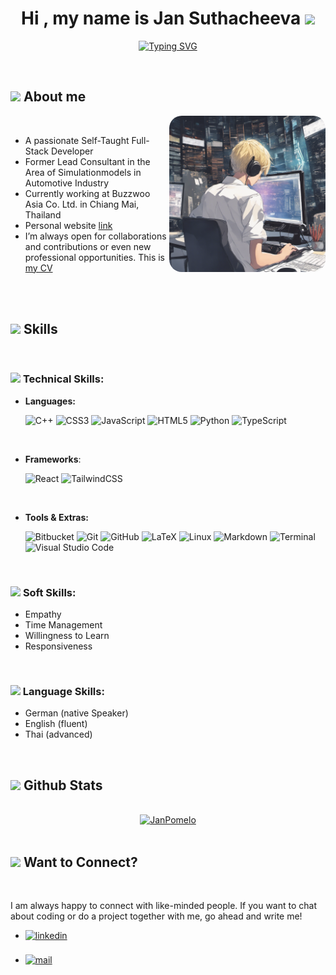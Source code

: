 <h1 align="center"><b>Hi , my name is Jan Suthacheeva </b><img src="https://media.giphy.com/media/hvRJCLFzcasrR4ia7z/giphy.gif" width="35"></h1>
<!--  -->
<p align="center">
<a href="https://git.io/typing-svg"><img src="https://readme-typing-svg.demolab.com?font=Fira+Code&duration=3000&pause=1000&center=true&vCenter=true&random=false&width=435&lines=Self-Taught+Full-Stack-Developer...;Bachelor+of+Engineering...;Former+Lead+Consultant...;Motorsport+Enthusiast...;Lifelong+Learning+%3C3" alt="Typing SVG" /></a>
</p>


<br>
	
## <img src="https://media3.giphy.com/media/QsCxLxfVPtGA8JWMen/giphy.webp?cid=b03b009duwt70ccxtrlvhtofypif8na4motdbb83gw3tkt9p&ep=v1_gifs_gifId&rid=giphy.webp&ct=s" height="20"/><b> About me </b>

<picture> <img align="right" style='border-radius: 20px' src="https://raw.githubusercontent.com/JanPomelo/janpomelo/main/coding.png" width = 250px></picture>

<br>

- A passionate Self-Taught Full-Stack Developer
- Former Lead Consultant in the Area of Simulationmodels in Automotive Industry
- Currently working at Buzzwoo Asia Co. Ltd. in Chiang Mai, Thailand
- Personal website [link](https://www.janpomelo.com)
- I’m always open for collaborations and contributions or even new professional opportunities. This is [my CV](CV-Jan-Steikowski.pdf)

<br><br>

## <img src="https://media4.giphy.com/media/QssGEmpkyEOhBCb7e1/giphy.webp?cid=b03b009dd7vjcyqacv20wv1bd6esw7vsmqy4hivoijuls7tx&ep=v1_gifs_gifId&rid=giphy.webp&ct=s" height ="20"><b> Skills </b>
<br>
<p align="center">
  
### <img src="https://media4.giphy.com/media/VJ65NK5synjTaL4D0I/giphy.webp?cid=b03b009d9s8t7jn004cbybeu2av3fzsq3qh6mpz5v5pwp039&ep=v1_gifs_gifId&rid=giphy.webp&ct=s" height ="20"> <b> Technical Skills: </b>

- **Languages:**

    ![C++](https://img.shields.io/badge/c++-%2300599C.svg?style=for-the-badge&logo=c%2B%2B&logoColor=white)
    ![CSS3](https://img.shields.io/badge/css3-%231572B6.svg?style=for-the-badge&logo=css3&logoColor=white)
    ![JavaScript](https://img.shields.io/badge/javascript-%23323330.svg?style=for-the-badge&logo=javascript&logoColor=%23F7DF1E)
    ![HTML5](https://img.shields.io/badge/html5-%23E34F26.svg?style=for-the-badge&logo=html5&logoColor=white)
    ![Python](https://img.shields.io/badge/python-3670A0?style=for-the-badge&logo=python&logoColor=ffdd54)
    ![TypeScript](https://img.shields.io/badge/typescript-%23007ACC.svg?style=for-the-badge&logo=typescript&logoColor=white)

<br>   
    
- **Frameworks**:

   ![React](https://img.shields.io/badge/react-%2320232a.svg?style=for-the-badge&logo=react&logoColor=%2361DAFB)
   ![TailwindCSS](https://img.shields.io/badge/tailwindcss-%2338B2AC.svg?style=for-the-badge&logo=tailwind-css&logoColor=white)

<br>

- **Tools & Extras:**
  
    ![Bitbucket](https://img.shields.io/badge/bitbucket-%230047B3.svg?style=for-the-badge&logo=bitbucket&logoColor=white)
    ![Git](https://img.shields.io/badge/git-%23F05033.svg?style=for-the-badge&logo=git&logoColor=white)
    ![GitHub](https://img.shields.io/badge/github-%23121011.svg?style=for-the-badge&logo=github&logoColor=white)
    ![LaTeX](https://img.shields.io/badge/latex-%23008080.svg?style=for-the-badge&logo=latex&logoColor=white)
    ![Linux](https://img.shields.io/badge/Linux-FCC624?style=for-the-badge&logo=linux&logoColor=black)
    ![Markdown](https://img.shields.io/badge/markdown-%23000000.svg?style=for-the-badge&logo=markdown&logoColor=white)
    ![Terminal](https://img.shields.io/badge/Terminal-%23054020?style=for-the-badge&logo=gnu-bash&logoColor=white)
    ![Visual Studio Code](https://img.shields.io/badge/Visual%20Studio%20Code-0078d7.svg?style=for-the-badge&logo=visual-studio-code&logoColor=white)
    
<br>

### <img src="https://media0.giphy.com/media/nvqVfzEX1cL8E2YrMQ/giphy.webp?cid=b03b009dm0s88hpw5be3gxv3awblm1drk9dtjidak62oxo4s&ep=v1_gifs_gifId&rid=giphy.webp&ct=s" height='20' > <b> Soft Skills: </b>

  - Empathy
  - Time Management
  - Willingness to Learn
  - Responsiveness

<br>

### <img src="https://media1.giphy.com/media/HVofJOWFXGpDX4xeg1/giphy.webp?cid=b03b009d7wijd21iv2eipy5gcu3uarc6670vyzuxwsvuo422&ep=v1_gifs_gifId&rid=giphy.webp&ct=s" height='20' ><b> Language Skills: </b>

  - German (native Speaker)
  - English (fluent)
  - Thai (advanced)
</p>

<br>


## <img src="https://media0.giphy.com/media/iY8CRBdQXODJSCERIr/giphy.webp?cid=b03b009dtwf9vr1a1r93nl6wgsed24qqhmmlbl58e2vvwp56&ep=v1_gifs_gifId&rid=giphy.webp&ct=s" height="20"><b> Github Stats </b>
<br>

<div align="center">

<div align="center">
  <a href="https://github.com/janpomelo/">
    <img src="https://github-readme-stats.vercel.app/api/top-langs?username=janpomelo&show_icons=true&locale=en&layout=compact&line_height=20&title_color=7A7ADB&icon_color=2234AE&text_color=D3D3D3&bg_color=0,000000,130F40" width="375"  alt="JanPomelo"/>
  </a>
</div>
<br>
</div>


## <img src="https://media3.giphy.com/media/KtHYHsCSQurUc7Kuf3/giphy.webp?cid=b03b009dgth9l5prkw1xfk2cgc4d72uo53ze7ukcbesmsjmg&ep=v1_gifs_gifId&rid=giphy.webp&ct=s" height='20' ><b> Want to Connect? </b>
<br>
<div align='left'>

<p>I am always happy to connect with like-minded people. If you want to chat about coding or do a project together with me, go ahead and write me!</p>
<ul>

<li>
<a href="https://linkedin.com/in/jan-steikowski" target="_blank">
<img src="https://img.shields.io/badge/linkedin:  Jan%20Steikowski-%2300acee.svg?color=405DE6&style=for-the-badge&logo=linkedin&logoColor=white" alt=linkedin style="margin-bottom: 5px;"/>
</a>
</li>

<br>

<li>
<a href="mailto:j.steikowski@aol.com" target="_blank">
<img src="https://img.shields.io/badge/mail:  Jan%20Steikowski-%23EA4335.svg?style=for-the-badge&logo=gmail&logoColor=white" alt=mail style="margin-bottom: 5px;" />
</a>
</li>
	
</ul>
</div>

<br>
